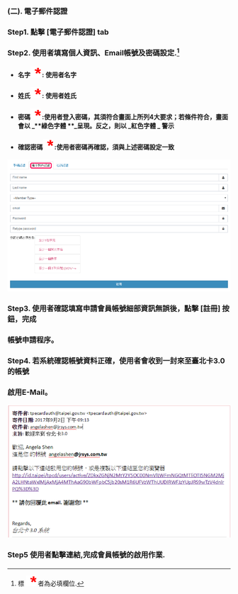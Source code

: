 ### \(二\). 電子郵件認證

### Step1. 點擊 \[電子郵件認證\]  tab

### Step2. 使用者填寫個人資訊、Email帳號及密碼設定.[^1]

* #### 名字![](/assets/star.png) : 使用者名字
* #### 姓氏![](/assets/star.png) : 使用者姓氏
* #### 密碼![](/assets/star.png) :使用者登入密碼，其須符合畫面上所列4大要求；若條件符合，畫面會以 _**綠色字體 **_呈現。反之，則以  _**紅色字體** _ 警示
* #### 確認密碼![](/assets/star.png) :使用者密碼再確認，須與上述密碼設定一致

#### ![](/assets/email_registered.png)

### Step3. 使用者確認填寫申請會員帳號細部資訊無誤後，點擊 \[註冊\] 按鈕，完成

### 帳號申請程序。

### Step4. 若系統確認帳號資料正確，使用者會收到一封來至臺北卡3.0 的帳號

### 啟用E-Mail。

![](/assets/email_confirm.png)

### Step5 使用者點擊連結,完成會員帳號的啟用作業.

#### 

#### 

[^1]: 標 ![](/assets/star.png) 者為必填欄位.

